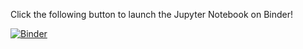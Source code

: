 Click the following button to launch the Jupyter Notebook on Binder!

[![Binder](https://mybinder.org/badge_logo.svg)](https://mybinder.org/v2/gh/leomandru/fintech-segmenting-customers/HEAD?labpath=https%3A%2F%2Fgithub.com%2Fleomandru%2Ffintech-segmenting-customers%2Fblob%2Fmain%2FPython%2Fsegmenting_clients.ipynb)
